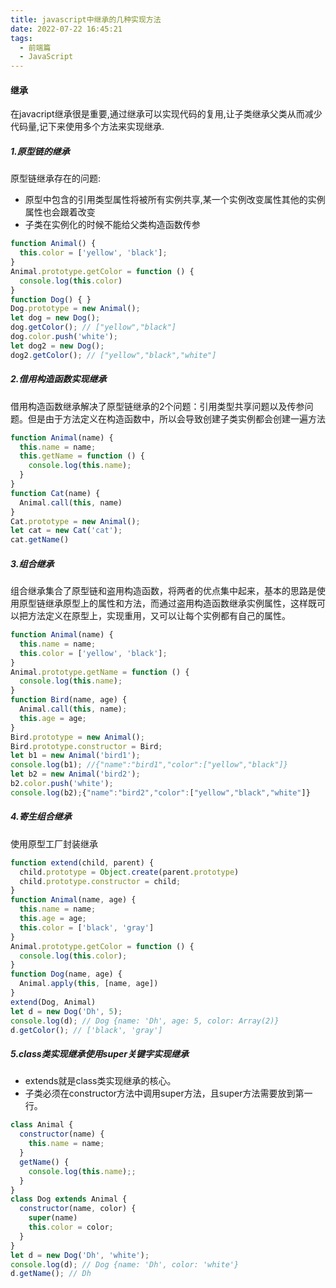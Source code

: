 ```yaml
---
title: javascript中继承的几种实现方法
date: 2022-07-22 16:45:21
tags:
  - 前端篇
  - JavaScript
---
```




#### 继承

在javacript继承很是重要,通过继承可以实现代码的复用,让子类继承父类从而减少代码量,记下来使用多个方法来实现继承.

##### 1.原型链的继承

原型链继承存在的问题:

- 原型中包含的引用类型属性将被所有实例共享,某一个实例改变属性其他的实例属性也会跟着改变
- 子类在实例化的时候不能给父类构造函数传参

~~~javascript
function Animal() {
  this.color = ['yellow', 'black'];
}
Animal.prototype.getColor = function () {
  console.log(this.color)
}
function Dog() { }
Dog.prototype = new Animal();
let dog = new Dog();
dog.getColor(); // ["yellow","black"]
dog.color.push('white');
let dog2 = new Dog();
dog2.getColor(); // ["yellow","black","white"]
~~~

##### 2.借用构造函数实现继承

借用构造函数继承解决了原型链继承的2个问题：引用类型共享问题以及传参问题。但是由于方法定义在构造函数中，所以会导致创建子类实例都会创建一遍方法

~~~javascript
function Animal(name) {
  this.name = name;
  this.getName = function () {
    console.log(this.name);
  }
}
function Cat(name) {
  Animal.call(this, name)
}
Cat.prototype = new Animal();
let cat = new Cat('cat');
cat.getName()
~~~

##### 3.组合继承

组合继承集合了原型链和盗用构造函数，将两者的优点集中起来，基本的思路是使用原型链继承原型上的属性和方法，而通过盗用构造函数继承实例属性，这样既可以把方法定义在原型上，实现重用，又可以让每个实例都有自己的属性。

~~~javascript
function Animal(name) {
  this.name = name;
  this.color = ['yellow', 'black'];
}
Animal.prototype.getName = function () {
  console.log(this.name);
}
function Bird(name, age) {
  Animal.call(this, name);
  this.age = age;
}
Bird.prototype = new Animal();
Bird.prototype.constructor = Bird;
let b1 = new Animal('bird1');
console.log(b1); //{"name":"bird1","color":["yellow","black"]}
let b2 = new Animal('bird2');
b2.color.push('white');
console.log(b2);{"name":"bird2","color":["yellow","black","white"]}

~~~

##### 4.寄生组合继承

使用原型工厂封装继承

~~~javascript
function extend(child, parent) {
  child.prototype = Object.create(parent.prototype)
  child.prototype.constructor = child;
}
function Animal(name, age) {
  this.name = name;
  this.age = age;
  this.color = ['black', 'gray']
}
Animal.prototype.getColor = function () {
  console.log(this.color);
}
function Dog(name, age) {
  Animal.apply(this, [name, age])
}
extend(Dog, Animal)
let d = new Dog('Dh', 5);
console.log(d); // Dog {name: 'Dh', age: 5, color: Array(2)}
d.getColor(); // ['black', 'gray']
~~~

##### 5.class类实现继承使用super关键字实现继承

- extends就是class类实现继承的核心。
- 子类必须在constructor方法中调用super方法，且super方法需要放到第一行。

~~~javascript
class Animal {
  constructor(name) {
    this.name = name;
  }
  getName() {
    console.log(this.name);;
  }
}
class Dog extends Animal {
  constructor(name, color) {
    super(name)
    this.color = color;
  }
}
let d = new Dog('Dh', 'white');
console.log(d); // Dog {name: 'Dh', color: 'white'}
d.getName(); // Dh 
~~~

